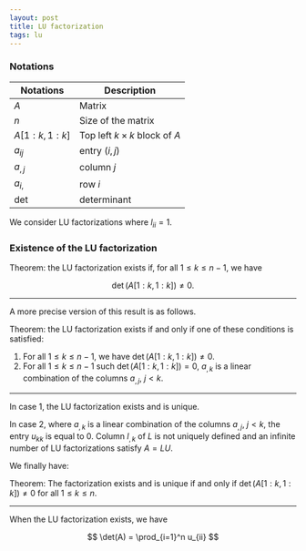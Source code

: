 ```yaml
---
layout: post
title: LU factorization
tags: lu
---
```


### Notations

Notations | Description
--- | ---
$A$ | Matrix
$n$ | Size of the matrix
$A[1: k, 1: k]$ | Top left $k \times k$ block of $A$
$a_{ij}$ | entry $(i,j)$
$a_{,j}$ | column $j$
$a_{i,}$ | row $i$
det | determinant

We consider LU factorizations where $l_{ii} = 1$.

### Existence of the LU factorization

Theorem: the LU factorization exists if, for all $1 \le k \le n-1$, we have

$$\det(A[1: k, 1: k]) \neq 0.$$

---

A more precise version of this result is as follows.

Theorem: the LU factorization exists if and only if one of these conditions is satisfied:

1. For all $1 \le k \le n-1$, we have $\det(A[1: k, 1: k]) \neq 0$.
2. For all $1 \le k \le n-1$ such $\det(A[1: k, 1: k]) = 0$, $a_{,k}$ is a linear combination of the columns $a_{,j}$, $j < k$.

---

In case 1, the LU factorization exists and is unique.

In case 2, where $a_{,k}$ is a linear combination of the columns $a_{,j}$, $j < k$, the entry $u_{kk}$ is equal to 0. Column $l_{,k}$ of $L$ is not uniquely defined and an infinite number of LU factorizations satisfy $A = LU$.

We finally have:

Theorem: The factorization exists and is unique if and only if $\det(A[1: k, 1: k]) \neq 0$ for all $1 \le k \le n$.

---

When the LU factorization exists, we have

$$ \det(A) = \prod_{i=1}^n u_{ii} $$